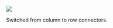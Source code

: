 ![](https://db-feed.s3.amazonaws.com/legacy/Screen_Shot_2019_09_10_at_2_58_20_PM-1568141927483.png)

Switched from column to row connectors.
